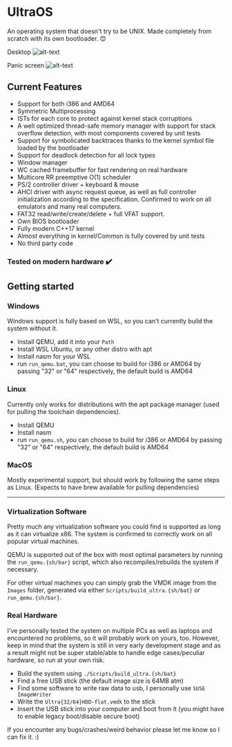 # UltraOS
An operating system that doesn't try to be UNIX. Made completely from scratch with its own bootloader. 😊

Desktop
![alt-text](https://i.ibb.co/S7PTxxH/image.png)

Panic screen
![alt-text](https://i.ibb.co/wNCc5vC/image.png)

## Current Features
- Support for both i386 and AMD64
- Symmetric Multiprocessing
- ISTs for each core to protect against kernel stack corruptions
- A well optimized thread-safe memory manager with support for stack overflow detection, with most components covered by unit tests
- Support for symbolicated backtraces thanks to the kernel symbol file loaded by the bootloader
- Support for deadlock detection for all lock types
- Window manager
- WC cached framebuffer for fast rendering on real hardware
- Multicore RR preemptive O(1) scheduler
- PS/2 controller driver + keyboard & mouse
- AHCI driver with async request queue, as well as full controller initialization according
  to the specification. Confirmed to work on all emulators and many real computers.
- FAT32 read/write/create/delete + full VFAT support.
- Own BIOS bootloader
- Fully modern C++17 kernel
- Almost everything in kernel/Common is fully covered by unit tests
- No third party code

### Tested on modern hardware :heavy_check_mark:

## Getting started

### Windows

Windows support is fully based on WSL, so you can't currently build the system without it.

- Install QEMU, add it into your `Path`
- Install WSL Ubuntu, or any other distro with apt
- Install nasm for your WSL
- run `run_qemu.bat`, you can choose to build for i386 or AMD64 by passing "32" or "64" respectively, the default build is AMD64

### Linux

Currently only works for distributions with the apt package manager (used for pulling the toolchain dependencies).

- Install QEMU
- Install nasm
- run `run_qemu.sh`, you can choose to build for i386 or AMD64 by passing "32" or "64" respectively, the default build is AMD64

### MacOS

Mostly experimental support, but should work by following the same steps as Linux.
(Expects to have brew available for pulling dependencies)

---

### Virtualization Software

Pretty much any virtualization software you could find is supported as long as it can virtualize x86.
The system is confirmed to correctly work on all popular virtual machines.

QEMU is supported out of the box with most optimal parameters by running the `run_qemu.{sh/bar}` script, which also recompiles/rebuilds the system
if necessary.

For other virtual machines you can simply grab the VMDK image from the `Images` folder, generated via either `Scripts/build_ultra.{sh/bat}` or `run_qemu.{sh/bar}`.

### Real Hardware
I've personally tested the system on multiple PCs as well as laptops and encountered no problems, so it will probably work on yours, too.
However, keep in mind that the system is still in very early development stage and as a result might not be super stable/able to handle edge cases/peculiar hardware, so run at your own risk.

- Build the system using `./Scripts/build_ultra.{sh/bat}`
- Find a free USB stick (the default image size is 64MB atm)
- Find some software to write raw data to usb, I personally use `SUSE ImageWriter`
- Write the `Ultra{32/64}HDD-flat.vmdk` to the stick
- Insert the USB stick into your computer and boot from it (you might have to enable legacy boot/disable secure boot)

If you encounter any bugs/crashes/weird behavior please let me know so I can fix it. :)

